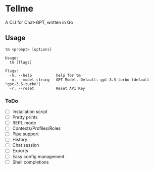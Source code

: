 # Tellme
A CLI for Chat-GPT, written in Go

## Usage

```
tm <prompt> [options]
```

```
Usage:
  tm [flags]

Flags:
  -h, --help           help for tm
  -m, --model string   GPT Model. Default: gpt-3.5-turbo (default "gpt-3.5-turbo")
  -r, --reset          Reset API Key
```


### ToDo

- [ ] Installation script
- [ ] Pretty prints
- [ ] REPL mode
- [ ] Contexts/Profiles/Roles
- [ ] Pipe support
- [ ] History
- [ ] Chat session
- [ ] Exports
- [ ] Easy config management
- [ ] Shell completions 